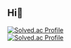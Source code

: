 ## Hi👋

<!--
**boriaegi/boriaegi** is a ✨ _special_ ✨ repository because its `README.md` (this file) appears on your GitHub profile.

Here are some ideas to get you started:

- 🔭 I’m currently working on ...
- 🌱 I’m currently learning ...
- 👯 I’m looking to collaborate on ...
- 🤔 I’m looking for help with ...
- 💬 Ask me about ...
- 📫 How to reach me: ...
- 😄 Pronouns: ...
- ⚡ Fun fact: ...
-->
[![Solved.ac Profile](http://mazassumnida.wtf/api/v2/generate_badge?boj=boriaegi)](https://solved.ac/boriaegi/)
<br>
[![Solved.ac Profile](http://mazassumnida.wtf/api/v2/generate_badge?boj=wkdekdms00)](https://solved.ac/wkdekdms00/)
